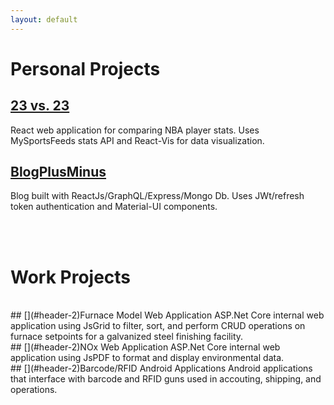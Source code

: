 ```yaml
---
layout: default
---
```


# [](#header-1)Personal Projects
## [](#header-2)[23 vs. 23](https://23vs23.com)
React web application for comparing NBA player stats. Uses MySportsFeeds stats API and React-Vis for data visualization.
<br>
## [](#header-2)[BlogPlusMinus](https://blogplusminus.com)
Blog built with ReactJs/GraphQL/Express/Mongo Db. Uses JWt/refresh token authentication and Material-UI components.

<br>&nbsp;<br>

# [](#header-1)Work Projects
<br>
## [](#header-2)Furnace Model Web Application
ASP.Net Core internal web application using JsGrid to filter, sort, and perform CRUD operations on furnace setpoints for a galvanized steel finishing facility.
<br>
## [](#header-2)NOx Web Application
ASP.Net Core internal web application using JsPDF to format and display environmental data.
<br>
## [](#header-2)Barcode/RFID Android Applications
Android applications that interface with barcode and RFID guns used in accouting, shipping, and operations.






